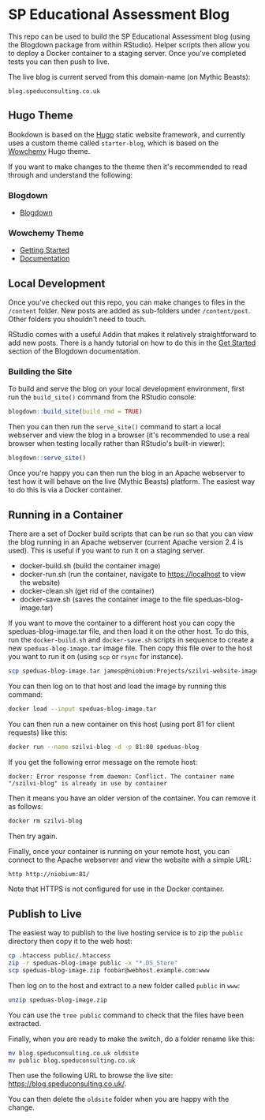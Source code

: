# SP Educational Assessment Blog

This repo can be used to build the SP Educational Assessment blog (using the Blogdown package from within RStudio). Helper scripts then allow you to deploy a Docker container to a staging server. Once you've completed tests you can then push to live.

The live blog is current served from this domain-name (on Mythic Beasts):

`blog.speduconsulting.co.uk`

## Hugo Theme

Bookdown is based on the [Hugo](https://gohugo.io/) static website framework, and currently uses a custom theme called `starter-blog`, which is based on the [Wowchemy](https://github.com/wowchemy/wowchemy-hugo-modules/) Hugo theme.

If you want to make changes to the theme then it's recommended to read through and understand the following:

### Blogdown

- [Blogdown](https://bookdown.org/yihui/blogdown/themes.html)

### Wowchemy Theme

- [Getting Started](https://wowchemy.com/docs/install/)
- [Documentation](https://wowchemy.com/docs/)

## Local Development

Once you've checked out this repo, you can make changes to files in the `/content` folder. New posts are added as sub-folders under `/content/post`. Other folders you shouldn't need to touch.

RStudio comes with a useful Addin that makes it relatively straightforward to add new posts. There is a handy tutorial on how to do this in the [Get Started](https://bookdown.org/yihui/blogdown/rstudio-ide.html) section of the Blogdown documentation.

### Building the Site

To build and serve the blog on your local development environment, first run the `build_site()` command from the RStudio console:

```r
blogdown::build_site(build_rmd = TRUE)
```

Then you can then run the `serve_site()` command to start a local webserver and view the blog in a browser (it's recommended to use a real browser when testing locally rather than RStudio's built-in viewer):

```r
blogdown::serve_site()
```

Once you're happy you can then run the blog in an Apache webserver to test how it will behave on the live (Mythic Beasts) platform. The easiest way to do this is via a Docker container.

## Running in a Container

There are a set of Docker build scripts that can be run so that you can view the blog running in an Apache webserver (current Apache version 2.4 is used). This is useful if you want to run it on a staging server.

- docker-build.sh (build the container image)
- docker-run.sh (run the container, navigate to <https://localhost> to view the website)
- docker-clean.sh (get rid of the container)
- docker-save.sh (saves the container image to the file speduas-blog-image.tar)

If you want to move the container to a different host you can copy the speduas-blog-image.tar file, and then load it on the other host. To do this, run the `docker-build.sh` and `docker-save.sh` scripts in sequence to create a new `speduas-blog-image.tar` image file. Then copy this file over to the host you want to run it on (using `scp` or `rsync` for instance).

```bash
scp speduas-blog-image.tar jamesp@niobium:Projects/szilvi-website-images
```

You can then log on to that host and load the image by running this command:

```bash
docker load --input speduas-blog-image.tar
```

You can then run a new container on this host (using port 81 for client requests) like this:

```bash
docker run --name szilvi-blog -d -p 81:80 speduas-blog
```

If you get the following error message on the remote host:

`docker: Error response from daemon: Conflict. The container name "/szilvi-blog" is already in use by container`

Then it means you have an older version of the container. You can remove it as follows:

```bash
docker rm szilvi-blog
```

Then try again.

Finally, once your container is running on your remote host, you can connect to the Apache webserver and view the website with a simple URL:

```bash
http http://niobium:81/
```

Note that HTTPS is not configured for use in the Docker container.

## Publish to Live

The easiest way to publish to the live hosting service is to zip the `public` directory then copy it to the web host:

```bash
cp .htaccess public/.htaccess
zip -r speduas-blog-image public -x "*.DS_Store"
scp speduas-blog-image.zip foobar@webhost.example.com:www
```

Then log on to the host and extract to a new folder called `public` in `www`:

```bash
unzip speduas-blog-image.zip
```

You can use the `tree public` command to check that the files have been extracted.

Finally, when you are ready to make the switch, do a folder rename like this:

```bash
mv blog.speduconsulting.co.uk oldsite
mv public blog.speduconsulting.co.uk
```

Then use the following URL to browse the live site: <https://blog.speduconsulting.co.uk/>.

You can then delete the `oldsite` folder when you are happy with the change.

